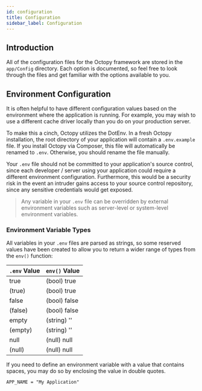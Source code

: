 ```yaml
---
id: configuration
title: Configuration
sidebar_label: Configuration
---
```


## Introduction

All of the configuration files for the Octopy framework are stored in the `app/Config` directory. Each option is documented, so feel free to look through the files and get familiar with the options available to you.

## Environment Configuration

It is often helpful to have different configuration values based on the environment where the application is running. For example, you may wish to use a different cache driver locally than you do on your production server.

To make this a cinch, Octopy utilizes the DotEnv. In a fresh Octopy installation, the root directory of your application will contain a `.env.example` file. If you install Octopy via Composer, this file will automatically be renamed to `.env`. Otherwise, you should rename the file manually.

Your `.env` file should not be committed to your application's source control, since each developer / server using your application could require a different environment configuration. Furthermore, this would be a security risk in the event an intruder gains access to your source control repository, since any sensitive credentials would get exposed.

> Any variable in your `.env` file can be overridden by external environment variables such as server-level or system-level environment variables.

### Environment Variable Types

All variables in your `.env` files are parsed as strings, so some reserved values have been created to allow you to return a wider range of types from the `env()` function:

`.env` Value  | `env()` Value
------------- | -------------
true 		  | (bool) true
(true) 		  | (bool) true
false 		  | (bool) false
(false) 	  | (bool) false
empty 		  | (string) ''
(empty) 	  | (string) ''
null 		  | (null) null
(null) 		  | (null) null

If you need to define an environment variable with a value that contains spaces, you may do so by enclosing the value in double quotes.

```
APP_NAME = "My Application"
```